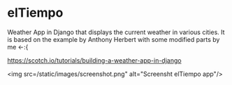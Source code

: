 # elTiempo
Weather App in Django that displays the current weather in various cities. It is based on the example by Anthony Herbert with some modified parts by me &lt;-:{ 


https://scotch.io/tutorials/building-a-weather-app-in-django


<img src=/static/images/screenshot.png" alt="Screensht elTiempo app"/>
